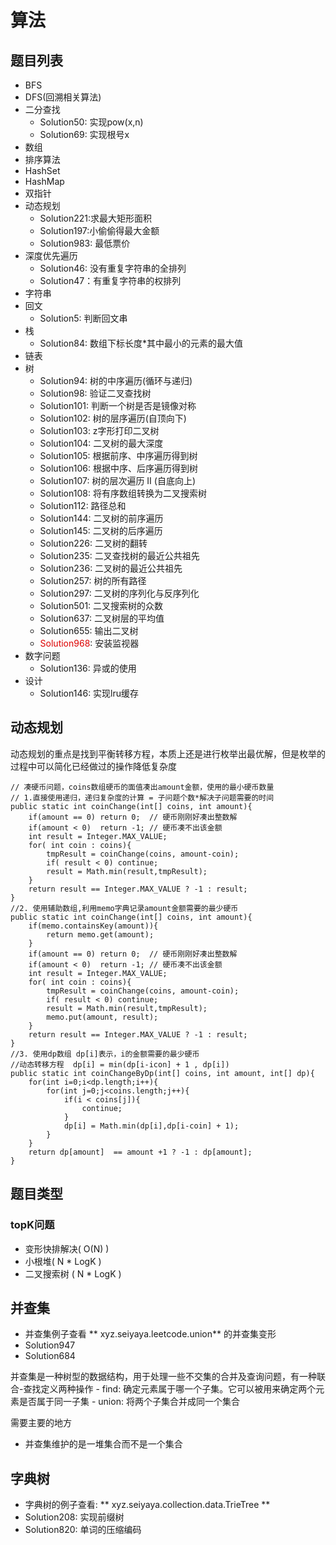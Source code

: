 # 算法
## 题目列表
+ BFS
+ DFS(回溯相关算法)
+ 二分查找
    - Solution50: 实现pow(x,n)
    - Solution69: 实现根号x
+ 数组
+ 排序算法
+ HashSet
+ HashMap
+ 双指针
+ 动态规划
    - Solution221:求最大矩形面积
    - Solution197:小偷偷得最大金额
    - Solution983: 最低票价
+ 深度优先遍历
    - Solution46: 没有重复字符串的全排列
    - Solution47：有重复字符串的权排列
+ 字符串
+ 回文
    - Solution5: 判断回文串
+ 栈
    - Solution84: 数组下标长度*其中最小的元素的最大值
+ 链表
+ 树
    - Solution94: 树的中序遍历(循环与递归)
    - Solution98: 验证二叉查找树
    - Solution101: 判断一个树是否是镜像对称
    - Solution102: 树的层序遍历(自顶向下)
    - Solution103: z字形打印二叉树
    - Solution104: 二叉树的最大深度
    - Solution105: 根据前序、中序遍历得到树
    - Solution106: 根据中序、后序遍历得到树
    - Solution107: 树的层次遍历 II  (自底向上)
    - Solution108: 将有序数组转换为二叉搜索树
    - Solution112: 路径总和
    - Solution144: 二叉树的前序遍历
    - Solution145: 二叉树的后序遍历
    - Solution226: 二叉树的翻转
    - Solution235: 二叉查找树的最近公共祖先
    - Solution236: 二叉树的最近公共祖先
    - Solution257: 树的所有路径
    - Solution297: 二叉树的序列化与反序列化  
    - Solution501: 二叉搜索树的众数
    - Solution637: 二叉树层的平均值  
    - Solution655: 输出二叉树
    - <font color="#dd0000">Solution968</font>: 安装监视器
+ 数字问题
    - Solution136: 异或的使用
+ 设计
    - Solution146: 实现lru缓存

## 动态规划
动态规划的重点是找到平衡转移方程，本质上还是进行枚举出最优解，但是枚举的过程中可以简化已经做过的操作降低复杂度
```
// 凑硬币问题，coins数组硬币的面值凑出amount金额，使用的最小硬币数量
// 1.直接使用递归，递归复杂度的计算 = 子问题个数*解决子问题需要的时间
public static int coinChange(int[] coins, int amount){
    if(amount == 0) return 0;  // 硬币刚刚好凑出整数解
    if(amount < 0)  return -1; // 硬币凑不出该金额
    int result = Integer.MAX_VALUE;
    for( int coin : coins){
        tmpResult = coinChange(coins, amount-coin);
        if( result < 0) continue;
        result = Math.min(result,tmpResult);
    }
    return result == Integer.MAX_VALUE ? -1 : result;
}
//2. 使用辅助数组,利用memo字典记录amount金额需要的最少硬币
public static int coinChange(int[] coins, int amount){
    if(memo.containsKey(amount)){
        return memo.get(amount);
    }   
    if(amount == 0) return 0;  // 硬币刚刚好凑出整数解
    if(amount < 0)  return -1; // 硬币凑不出该金额
    int result = Integer.MAX_VALUE;
    for( int coin : coins){
        tmpResult = coinChange(coins, amount-coin);
        if( result < 0) continue;
        result = Math.min(result,tmpResult);
        memo.put(amount, result);
    }
    return result == Integer.MAX_VALUE ? -1 : result;
}
//3. 使用dp数组 dp[i]表示，i的金额需要的最少硬币
//动态转移方程  dp[i] = min(dp[i-icon] + 1 , dp[i])
public static int coinChangeByDp(int[] coins, int amount, int[] dp){
    for(int i=0;i<dp.length;i++){
        for(int j=0;j<coins.length;j++){
            if(i < coins[j]){
                continue;
            }
            dp[i] = Math.min(dp[i],dp[i-coin] + 1);
        }   
    }
    return dp[amount]  == amount +1 ? -1 : dp[amount];
}
```
## 题目类型
### topK问题
+ 变形快排解决( O(N) )
+ 小根堆( N * LogK )
+ 二叉搜索树 ( N * LogK )

## 并查集
+ 并查集例子查看 ** xyz.seiyaya.leetcode.union** 的并查集变形
+ Solution947
+ Solution684


并查集是一种树型的数据结构，用于处理一些不交集的合并及查询问题，有一种联合-查找定义两种操作
    - find: 确定元素属于哪一个子集。它可以被用来确定两个元素是否属于同一子集
    - union: 将两个子集合并成同一个集合


需要主要的地方
+ 并查集维护的是一堆集合而不是一个集合


## 字典树
+ 字典树的例子查看: ** xyz.seiyaya.collection.data.TrieTree **
+ Solution208: 实现前缀树
+ Solution820: 单词的压缩编码